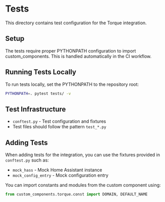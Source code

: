 # Tests

This directory contains test configuration for the Torque integration.

## Setup

The tests require proper PYTHONPATH configuration to import custom_components. This is handled automatically in the CI workflow.

## Running Tests Locally

To run tests locally, set the PYTHONPATH to the repository root:

```bash
PYTHONPATH=. pytest tests/ -v
```

## Test Infrastructure

- `conftest.py` - Test configuration and fixtures
- Test files should follow the pattern `test_*.py`

## Adding Tests

When adding tests for the integration, you can use the fixtures provided in `conftest.py` such as:

- `mock_hass` - Mock Home Assistant instance
- `mock_config_entry` - Mock configuration entry

You can import constants and modules from the custom component using:

```python
from custom_components.torque.const import DOMAIN, DEFAULT_NAME
```
